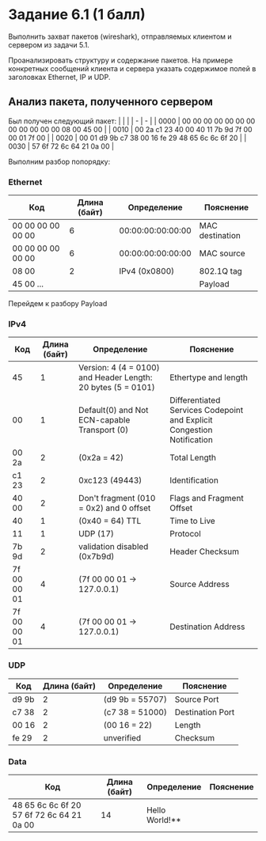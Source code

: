 # Задание 6.1 (1 балл) 
Выполнить захват пакетов (wireshark), отправляемых клиентом и сервером из задачи 5.1.

Проанализировать структуру и содержание пакетов. На примере конкретных сообщений клиента и сервера указать содержимое полей в заголовках Ethernet, IP и UDP.
## Анализ пакета, полученного сервером
Был получен следующий пакет:
| | |
| - | - |
| 0000 | 00 00 00 00 00 00 00 00 00 00 00 00 08 00 45 00 |
| 0010 | 00 2a c1 23 40 00 40 11 7b 9d 7f 00 00 01 7f 00 |
| 0020 | 00 01 d9 9b c7 38 00 16 fe 29 48 65 6c 6c 6f 20 |
| 0030 | 57 6f 72 6c 64 21 0a 00 |

Выполним разбор попорядку:
### Ethernet
| Код | Длина (байт) | Определение | Пояснение |
| - | - | - | - |
| 00 00 00 00 00 00 | 6 | 00:00:00:00:00:00 | MAC destination |
| 00 00 00 00 00 00 | 6 | 00:00:00:00:00:00 | MAC source |
| 08 00 | 2 | IPv4 (0x0800) | 802.1Q tag |
| 45 00 ... |  |  | Payload

Перейдем к разбору Payload
### IPv4
| Код | Длина (байт) | Определение | Пояснение |
| - | - | - | - |
| 45 | 1 | Version: 4 (4 = 0100) and Header Length: 20 bytes (5 = 0101) | Ethertype and length |
| 00 | 1 | Default(0) and Not ECN-capable Transport (0) | Differentiated Services Codepoint and Explicit Congestion Notification |
| 00 2a | 2 | (0x2a = 42) | Total Length |
| c1 23 | 2 | 0xc123 (49443) | Identification |
| 40 00 | 2 | Don't fragment (010 = 0x2) and 0 offset | Flags and Fragment Offset |
| 40 | 1 | (0x40 = 64) TTL | Time to Live |
| 11 | 1 | UDP (17) | Protocol |
| 7b 9d | 2 | validation disabled (0x7b9d) | Header Checksum |
| 7f 00 00 01 | 4 | (7f 00 00 01 -> 127.0.0.1) | Source Address |
| 7f 00 00 01 | 4 | (7f 00 00 01 -> 127.0.0.1) | Destination Address |
### UDP
| Код | Длина (байт) | Определение | Пояснение |
| - | - | - | - |
| d9 9b | 2 | (d9 9b = 55707) | Source Port |
| c7 38 | 2 | (c7 38 = 51000) | Destination Port |
| 00 16 | 2 | (00 16 = 22) | Length |
| fe 29 | 2 | unverified | Checksum |
### Data
| Код | Длина (байт) | Определение | Пояснение |
| - | - | - | - |
| 48 65 6c 6c 6f 20 57 6f 72 6c 64 21 0a 00| 14 | Hello World!** |